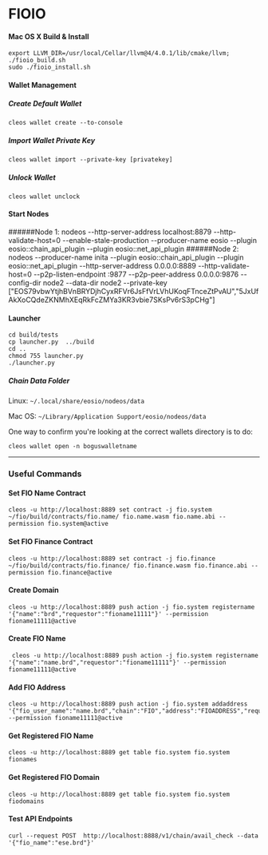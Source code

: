 
# FIOIO  

#### Mac OS X Build & Install  
  
    export LLVM_DIR=/usr/local/Cellar/llvm@4/4.0.1/lib/cmake/llvm; ./fioio_build.sh  
    sudo ./fioio_install.sh  
  
#### Wallet Management
##### Create Default Wallet  
  
    cleos wallet create --to-console  
    
##### Import Wallet Private Key

    cleos wallet import --private-key [privatekey]

##### Unlock Wallet

    cleos wallet unclock
    
#### Start Nodes
######Node 1: 
    nodeos --http-server-address  localhost:8879  --http-validate-host=0 --enable-stale-production --producer-name eosio --plugin eosio::chain_api_plugin --plugin eosio::net_api_plugin 
######Node 2:
    nodeos --producer-name inita --plugin eosio::chain_api_plugin --plugin eosio::net_api_plugin --http-server-address 0.0.0.0:8889 --http-validate-host=0 --p2p-listen-endpoint :9877  --p2p-peer-address 0.0.0.0:9876 --config-dir node2 --data-dir node2 --private-key [\"EOS79vbwYtjhBVnBRYDjhCyxRFVr6JsFfVrLVhUKoqFTnceZtPvAU\",\"5JxUfAkXoCQdeZKNMhXEqRkFcZMYa3KR3vbie7SKsPv6rS3pCHg\"]
  
#### Launcher  
  
    cd build/tests  
    cp launcher.py  ../build  
    cd ..  
    chmod 755 launcher.py  
    ./launcher.py  
    
    
 
##### Chain Data Folder
Linux: `~/.local/share/eosio/nodeos/data`

Mac OS: `~/Library/Application Support/eosio/nodeos/data`

One way to confirm you're looking at the correct wallets directory is to do:

`cleos wallet open -n boguswalletname`


  
---  
  
### Useful Commands  
  
#### Set FIO Name Contract  
  
    cleos -u http://localhost:8889 set contract -j fio.system ~/fio/build/contracts/fio.name/ fio.name.wasm fio.name.abi --permission fio.system@active  
  
#### Set FIO Finance Contract  
  
    cleos -u http://localhost:8889 set contract -j fio.finance ~/fio/build/contracts/fio.finance/ fio.finance.wasm fio.finance.abi --permission fio.finance@active  
  
#### Create Domain  
  
    cleos -u http://localhost:8889 push action -j fio.system registername '{"name":"brd","requestor":"fioname11111"}' --permission fioname11111@active  
  
#### Create FIO Name  
  
     cleos -u http://localhost:8889 push action -j fio.system registername '{"name":"name.brd","requestor":"fioname11111"}' --permission fioname11111@active   
  
#### Add FIO Address  
  
    cleos -u http://localhost:8889 push action -j fio.system addaddress '{"fio_user_name":"name.brd","chain":"FIO","address":"FIOADDRESS","requestor":"fioname11111"}' --permission fioname11111@active  
  
#### Get Registered FIO Name  
  
    cleos -u http://localhost:8889 get table fio.system fio.system fionames  
  
#### Get Registered FIO Domain  
  
    cleos -u http://localhost:8889 get table fio.system fio.system fiodomains  
  
#### Test API Endpoints  
  
    curl --request POST  http://localhost:8888/v1/chain/avail_check --data '{"fio_name":"ese.brd"}'